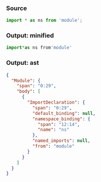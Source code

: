### Source
```js source:module
import * as ns from 'module';
```

### Output: minified
```js
import*as ns from'module'
```

### Output: ast
```json
{
  "Module": {
    "span": "0:29",
    "body": [
      {
        "ImportDeclaration": {
          "span": "0:29",
          "default_binding": null,
          "namespace_binding": {
            "span": "12:14",
            "name": "ns"
          },
          "named_imports": null,
          "from": "module"
        }
      }
    ]
  }
}
```
